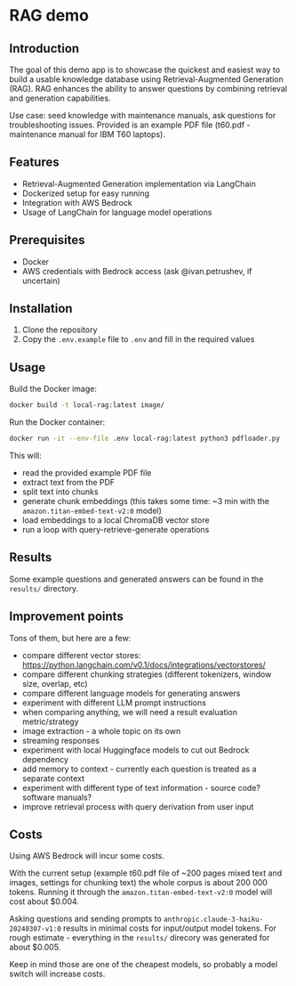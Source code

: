 # RAG demo

## Introduction

The goal of this demo app is to showcase the quickest and easiest way to build a usable knowledge database using Retrieval-Augmented Generation (RAG). RAG enhances the ability to answer questions by combining retrieval and generation capabilities.

Use case: seed knowledge with maintenance manuals, ask questions for troubleshooting issues. Provided is an example PDF file (t60.pdf - maintenance manual for IBM T60 laptops).

## Features

- Retrieval-Augmented Generation implementation via LangChain
- Dockerized setup for easy running
- Integration with AWS Bedrock
- Usage of LangChain for language model operations

## Prerequisites

- Docker
- AWS credentials with Bedrock access (ask @ivan.petrushev, if uncertain)

## Installation

1. Clone the repository
2. Copy the `.env.example` file to `.env` and fill in the required values

## Usage

Build the Docker image:

```bash
docker build -t local-rag:latest image/
```

Run the Docker container:

```bash
docker run -it --env-file .env local-rag:latest python3 pdfloader.py
```

This will:
- read the provided example PDF file
- extract text from the PDF
- split text into chunks
- generate chunk embeddings (this takes some time: ~3 min with the `amazon.titan-embed-text-v2:0` model)
- load embeddings to a local ChromaDB vector store
- run a loop with query-retrieve-generate operations

## Results

Some example questions and generated answers can be found in the `results/` directory.

## Improvement points

Tons of them, but here are a few:

- compare different vector stores: https://python.langchain.com/v0.1/docs/integrations/vectorstores/
- compare different chunking strategies (different tokenizers, window size, overlap, etc)
- compare different language models for generating answers
- experiment with different LLM prompt instructions
- when comparing anything, we will need a result evaluation metric/strategy
- image extraction - a whole topic on its own
- streaming responses
- experiment with local Huggingface models to cut out Bedrock dependency
- add memory to context - currently each question is treated as a separate context
- experiment with different type of text information - source code? software manuals?
- improve retrieval process with query derivation from user input

## Costs

Using AWS Bedrock will incur some costs. 

With the current setup (example t60.pdf file of ~200 pages mixed text and images, settings for chunking text) the whole corpus is about 200 000 tokens. Running it through the `amazon.titan-embed-text-v2:0` model will cost about $0.004.

Asking questions and sending prompts to `anthropic.claude-3-haiku-20240307-v1:0` results in minimal costs for input/output model tokens. For rough estimate - everything in the `results/` direcory was generated for about $0.005.

Keep in mind those are one of the cheapest models, so probably a model switch will increase costs.